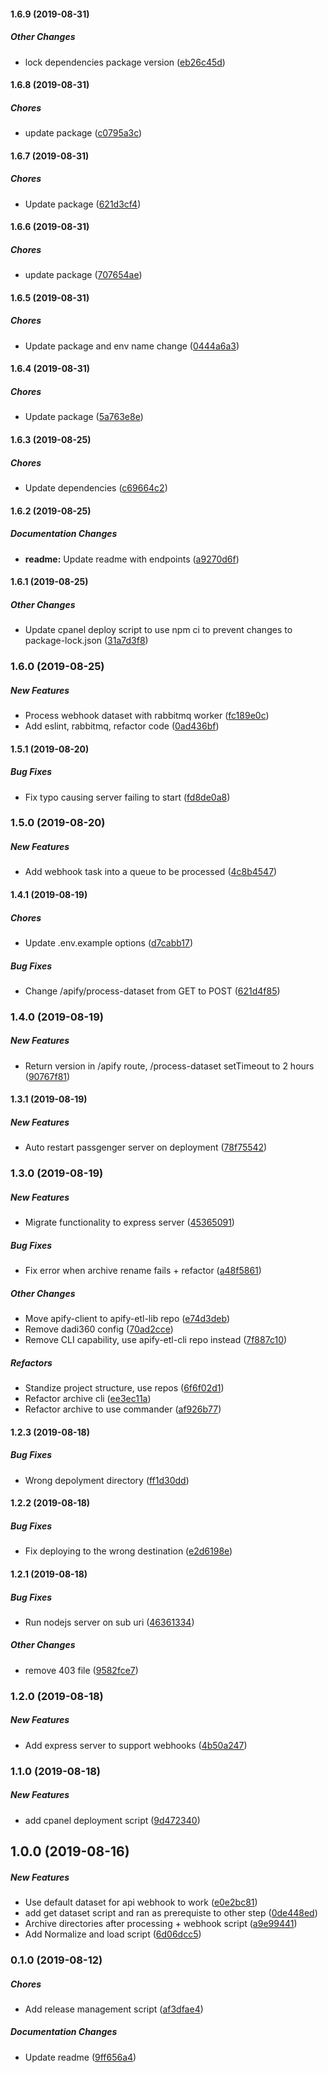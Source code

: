 #### 1.6.9 (2019-08-31)

##### Other Changes

*  lock dependencies package version ([eb26c45d](https://github.com/wchen02/apify-etl/commit/eb26c45dad42bae5b2d2eb21c35e1f90d99388f4))

#### 1.6.8 (2019-08-31)

##### Chores

*  update package ([c0795a3c](https://github.com/wchen02/apify-etl/commit/c0795a3c014375250f8ee60e3bf1562e47600e7d))

#### 1.6.7 (2019-08-31)

##### Chores

*  Update package ([621d3cf4](https://github.com/wchen02/apify-etl/commit/621d3cf4a7ed7308f3f40a7a7a4345b8dbce75d7))

#### 1.6.6 (2019-08-31)

##### Chores

*  update package ([707654ae](https://github.com/wchen02/apify-etl/commit/707654aeff061048798b50b0372ed55cbbb20fb5))

#### 1.6.5 (2019-08-31)

##### Chores

*  Update package and env name change ([0444a6a3](https://github.com/wchen02/apify-etl/commit/0444a6a3dd42195caf178b93e971d1a9979e5f20))

#### 1.6.4 (2019-08-31)

##### Chores

*  Update package ([5a763e8e](https://github.com/wchen02/apify-etl/commit/5a763e8e7ed52c6b197948f092834a0dfce1fd33))

#### 1.6.3 (2019-08-25)

##### Chores

*  Update dependencies ([c69664c2](https://github.com/wchen02/apify-etl/commit/c69664c22341fe5d1156537cdc0ab9dde926fb4d))

#### 1.6.2 (2019-08-25)

##### Documentation Changes

* **readme:**  Update readme with endpoints ([a9270d6f](https://github.com/wchen02/apify-etl/commit/a9270d6fea15b81a003bb7fdb9f87c7ee2a72120))

#### 1.6.1 (2019-08-25)

##### Other Changes

*  Update cpanel deploy script to use npm ci to prevent changes to package-lock.json ([31a7d3f8](https://github.com/wchen02/apify-etl/commit/31a7d3f8ad15d7d0b42409fcae44b8b7d523c336))

### 1.6.0 (2019-08-25)

##### New Features

*  Process webhook dataset with rabbitmq worker ([fc189e0c](https://github.com/wchen02/apify-etl/commit/fc189e0cef586107c9d4d571e7c16fba933416b5))
*  Add eslint, rabbitmq, refactor code ([0ad436bf](https://github.com/wchen02/apify-etl/commit/0ad436bffba2b0ced4282009c406f0db61d5a4f1))

#### 1.5.1 (2019-08-20)

##### Bug Fixes

*  Fix typo causing server failing to start ([fd8de0a8](https://github.com/wchen02/apify-etl/commit/fd8de0a8032a82efc2c28ba8ded072b42d2c3289))

### 1.5.0 (2019-08-20)

##### New Features

*  Add webhook task into a queue to be processed ([4c8b4547](https://github.com/wchen02/apify-etl/commit/4c8b4547bd654b4c2b5a4ff84a58675f25292703))

#### 1.4.1 (2019-08-19)

##### Chores

*  Update .env.example options ([d7cabb17](https://github.com/wchen02/apify-etl/commit/d7cabb1708860e619c2ff28170efed0bfafb19cf))

##### Bug Fixes

*  Change /apify/process-dataset from GET to POST ([621d4f85](https://github.com/wchen02/apify-etl/commit/621d4f8564404b96b79266fc33b688c0748fc31b))

### 1.4.0 (2019-08-19)

##### New Features

*  Return version in /apify route, /process-dataset setTimeout to 2 hours ([90767f81](https://github.com/wchen02/apify-etl/commit/90767f812c7c59ab742b613d3f11a0df08e5939b))

#### 1.3.1 (2019-08-19)

##### New Features

*  Auto restart passgenger server on deployment ([78f75542](https://github.com/wchen02/apify-etl/commit/78f75542ba229e04939f71fc45525bb088aa68af))

### 1.3.0 (2019-08-19)

##### New Features

*  Migrate functionality to express server ([45365091](https://github.com/wchen02/apify-etl/commit/45365091a89fe63ef745f9d2aa52af2615e81d28))

##### Bug Fixes

*  Fix error when archive rename fails + refactor ([a48f5861](https://github.com/wchen02/apify-etl/commit/a48f586142b4004e3592cfd02e94bc79b6687feb))

##### Other Changes

*  Move apify-client to apify-etl-lib repo ([e74d3deb](https://github.com/wchen02/apify-etl/commit/e74d3deb15678a122bf8959dc05b3b831cd0d6f3))
*  Remove dadi360 config ([70ad2cce](https://github.com/wchen02/apify-etl/commit/70ad2cceddfff8ed8c22f01095f1e4004213a535))
*  Remove CLI capability, use apify-etl-cli repo instead ([7f887c10](https://github.com/wchen02/apify-etl/commit/7f887c10fb24f9d76e9dbc78dd26c8e4c80e33cf))

##### Refactors

*  Standize project structure, use repos ([6f6f02d1](https://github.com/wchen02/apify-etl/commit/6f6f02d1e58e36d6e354c0f2cd15ddb8e33dec08))
*  Refactor archive cli ([ee3ec11a](https://github.com/wchen02/apify-etl/commit/ee3ec11af822c5eb014cbf148288b9b1881666e3))
*  Refactor archive to use commander ([af926b77](https://github.com/wchen02/apify-etl/commit/af926b7748210dc5e6ff237c81ee3501b5804aef))

#### 1.2.3 (2019-08-18)

##### Bug Fixes

*  Wrong depolyment directory ([ff1d30dd](https://github.com/wchen02/apify-etl/commit/ff1d30dd5098cfcc09b03dee014971e7bf721bab))

#### 1.2.2 (2019-08-18)

##### Bug Fixes

*  Fix deploying to the wrong destination ([e2d6198e](https://github.com/wchen02/apify-etl/commit/e2d6198e8499bec97d61668069c05f044a7257c1))

#### 1.2.1 (2019-08-18)

##### Bug Fixes

*  Run nodejs server on sub uri ([46361334](https://github.com/wchen02/apify-etl/commit/46361334281f7f073c9641615f76f758c04cf92e))

##### Other Changes

*  remove 403 file ([9582fce7](https://github.com/wchen02/apify-etl/commit/9582fce7cc9ab7c925804e6b580c8bbca05d9a6c))

### 1.2.0 (2019-08-18)

##### New Features

*  Add express server to support webhooks ([4b50a247](https://github.com/wchen02/apify-etl/commit/4b50a2478f8a96268214b32148e9e132f88ea130))

### 1.1.0 (2019-08-18)

##### New Features

*  add cpanel deployment script ([9d472340](https://github.com/wchen02/apify-etl/commit/9d472340255fa32ec4c06a2362f142c4652f449a))

## 1.0.0 (2019-08-16)

##### New Features

*  Use default dataset for api webhook to work ([e0e2bc81](https://github.com/wchen02/apify-etl/commit/e0e2bc81cc5dd93b6e7f4e2a249e7c528b52fb4d))
*  add get dataset script and ran as prerequiste to other step ([0de448ed](https://github.com/wchen02/apify-etl/commit/0de448ed80741421bfb1bf81278c07b35ddfa0e2))
*  Archive directories after processing + webhook script ([a9e99441](https://github.com/wchen02/apify-etl/commit/a9e994414561d84ffb0344d135885e5553812385))
*  Add Normalize and load script ([6d06dcc5](https://github.com/wchen02/apify-etl/commit/6d06dcc56e97dda7225804951f108304914b3088))

### 0.1.0 (2019-08-12)

##### Chores

*  Add release management script ([af3dfae4](https://github.com/wchen02/apify-etl/commit/af3dfae48fcfad49d3dfaf95474810f088e36a1e))

##### Documentation Changes

*  Update readme ([9ff656a4](https://github.com/wchen02/apify-etl/commit/9ff656a4fa9b5b98c68f600c431b41da5992c642))

